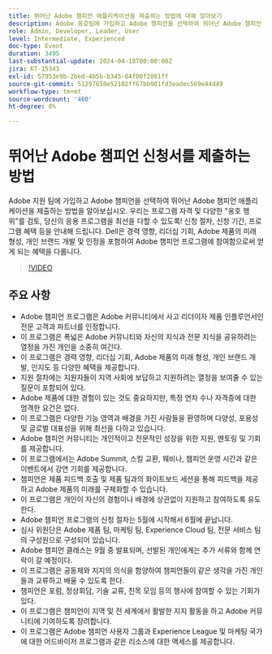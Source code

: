 ```yaml
---
title: 뛰어난 Adobe 챔피언 애플리케이션을 제출하는 방법에 대해 알아보기
description: Adobe 옹호팀에 가입하고 Adobe 챔피언을 선택하여 뛰어난 Adobe 챔피언 애플리케이션을 제출하는 방법을 알아보십시오. 신청 절차, 신청 기간, 프로그램 혜택 등을 안내해 드립니다.
role: Admin, Developer, Leader, User
level: Intermediate, Experienced
doc-type: Event
duration: 3495
last-substantial-update: 2024-04-18T00:00:00Z
jira: KT-15343
exl-id: 57953e9b-2bed-4b5b-b345-84f00f2801ff
source-git-commit: 51297658e52102ff67bb901fd3eadec569e44d49
workflow-type: tm+mt
source-wordcount: '460'
ht-degree: 0%

---
```


# 뛰어난 Adobe 챔피언 신청서를 제출하는 방법

Adobe 지원 팀에 가입하고 Adobe 챔피언을 선택하여 뛰어난 Adobe 챔피언 애플리케이션을 제출하는 방법을 알아보십시오. 우리는 프로그램 자격 및 다양한 &quot;옹호 행위&quot;를 검토, 당신의 응용 프로그램을 최선을 다할 수 있도록! 신청 절차, 신청 기간, 프로그램 혜택 등을 안내해 드립니다. Dell은 경력 영향, 리더십 기회, Adobe 제품의 미래 형성, 개인 브랜드 개발 및 인정을 포함하여 Adobe 챔피언 프로그램에 참여함으로써 얻게 되는 혜택을 다룹니다.

>[!VIDEO](https://video.tv.adobe.com/v/3428431/?learn=on)

## 주요 사항

* Adobe 챔피언 프로그램은 Adobe 커뮤니티에서 사고 리더이자 제품 인플루언서인 전문 고객과 파트너를 인정합니다.
* 이 프로그램은 폭넓은 Adobe 커뮤니티와 자신의 지식과 전문 지식을 공유하려는 열정을 가진 개인을 소중히 여긴다. &#x200B;
* 이 프로그램은 경력 영향, 리더십 기회, Adobe 제품의 미래 형성, 개인 브랜드 개발, 인지도 등 다양한 혜택을 제공합니다.
* 지원 절차에는 지원자들이 지역 사회에 보답하고 지원하려는 열정을 보여줄 수 있는 질문이 포함되어 있다.
* Adobe 제품에 대한 경험이 있는 것도 중요하지만, 특정 연차 수나 자격증에 대한 엄격한 요건은 없다.
* 이 프로그램은 다양한 기능 영역과 배경을 가진 사람들을 환영하며 다양성, 포용성 및 글로벌 대표성을 위해 최선을 다하고 있습니다.
* Adobe 챔피언 커뮤니티는 개인적이고 전문적인 성장을 위한 지원, 멘토링 및 기회를 제공합니다.
* 이 프로그램에서는 Adobe Summit, 스킬 교환, 웨비나, 챔피언 운영 시간과 같은 이벤트에서 강연 기회를 제공합니다.
* 챔피언은 제품 피드백 호출 및 제품 팀과의 화이트보드 세션을 통해 피드백을 제공하고 Adobe 제품의 미래를 구체화할 수 있습니다.
* 이 프로그램은 개인이 자신의 경험이나 배경에 상관없이 지원하고 참여하도록 유도한다.
* Adobe 챔피언 프로그램의 신청 절차는 5월에 시작해서 6월에 끝납니다.
* 심사 위원단은 Adobe 제품 팀, 마케팅 팀, Experience Cloud 팀, 전문 서비스 팀의 구성원으로 구성되어 있습니다.
* Adobe 챔피언 클래스는 9월 중 발표되며, 선발된 개인에게는 추가 서류와 함께 연락이 갈 예정이다.
* 이 프로그램은 공동체와 지지의 의식을 함양하여 챔피언들이 같은 생각을 가진 개인들과 교류하고 배울 수 있도록 한다.
* 챔피언은 포럼, 정상회담, 기술 교류, 친목 모임 등의 행사에 참여할 수 있는 기회가 있다.
* 이 프로그램은 챔피언이 지역 및 전 세계에서 활발한 지지 활동을 하고 Adobe 커뮤니티에 기여하도록 장려합니다.
* 이 프로그램은 Adobe 챔피언 사용자 그룹과 Experience League 및 마케팅 국가에 대한 어드바이저 프로그램과 같은 리소스에 대한 액세스를 제공합니다.
